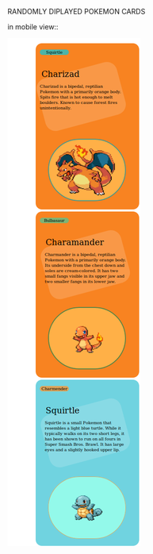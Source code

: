 RANDOMLY DIPLAYED POKEMON CARDS

in mobile view::

![Screenshot](https://raw.githubusercontent.com/haripriya12/edyst-s19-weekend-task-2/master/frontend/Screenshot_2019-05-22%20choose%20pokemon(1).png)
